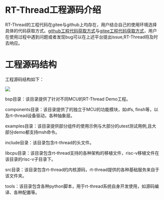 # RT-Thread工程源码介绍

RT-Thread的工程代码在gitee与github上均存在，用户结合自己的使用环境选择具体的代码获取方式。[github工程代码获取方式](https://github.com/RT-Thread/rt-thread)与[gitee工程代码获取方式](https://gitee.com/rtthread/rt-thread)，用户在使用过程中遇到问题或者发现bug可以在上述平台提出issue,RT-Thread将及时去响应。

# 工程源码结构

工程源码结构如下：

![](figures/source_code.png)

bsp目录：该目录提供了针对不同MCU的RT-Thread Demo工程。

components目录：该目录提供了的独立于MCU的功能模块，如dfs, finsh等，以及rt-thread设备驱动，各种抽象层。

examples目录：该目录提供部分组件的使用示例与大部分的utest测试用例,且大部分demo都支持msh命令。

include目录：该目录包含rt-thread的头文件。

libcpu目录：该目录包含rt-thread支持的各种架构的移植文件，risc-v移植文件在该目录的risc-v子目录下。

src目录：该目录包含rt-thread的内核源码，rt-thread提供的各种基础服务来自于该文件夹。

tools：该目录包含各种python脚本，用于rt-thread系统自身开发使用，如源码编译、各种配置等。





